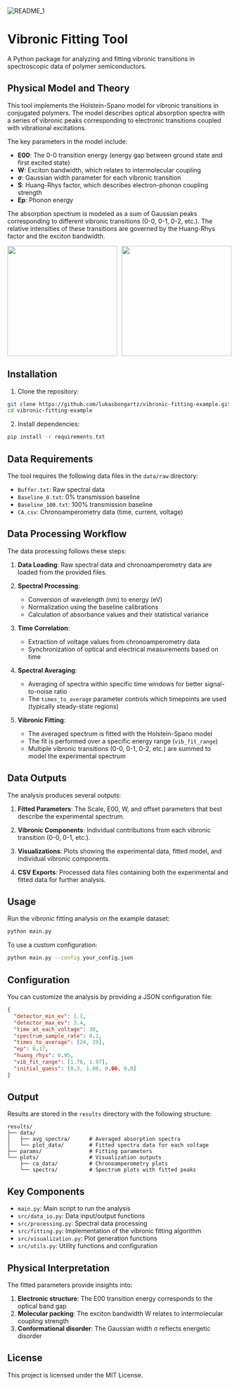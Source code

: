 ![README_1](https://github.com/user-attachments/assets/d2c1e814-6852-4c31-84bf-428afcb143d1)


# Vibronic Fitting Tool
A Python package for analyzing and fitting vibronic transitions in spectroscopic data of polymer semiconductors.

## Physical Model and Theory

This tool implements the Holstein-Spano model for vibronic transitions in conjugated polymers. The model describes optical absorption spectra with a series of vibronic peaks corresponding to electronic transitions coupled with vibrational excitations.

The key parameters in the model include:

- **E00**: The 0-0 transition energy (energy gap between ground state and first excited state)
- **W**: Exciton bandwidth, which relates to intermolecular coupling
- **σ**: Gaussian width parameter for each vibronic transition
- **S**: Huang-Rhys factor, which describes electron-phonon coupling strength
- **Ep**: Phonon energy

The absorption spectrum is modeled as a sum of Gaussian peaks corresponding to different vibronic transitions (0-0, 0-1, 0-2, etc.). The relative intensities of these transitions are governed by the Huang-Rhys factor and the exciton bandwidth.

<div style="display: flex; gap: 10px; align-items: flex-start;">
  <img src="https://github.com/user-attachments/assets/aa4be63a-1722-421f-9df0-7f6ac54a32a9" height="250" />
  <img src="https://github.com/user-attachments/assets/8f79479c-b526-446b-b088-429700fb2c9c" height="250" />
</div>


## Installation

1. Clone the repository:
```bash
git clone https://github.com/lukasbongartz/vibronic-fitting-example.git
cd vibronic-fitting-example
```

2. Install dependencies:
```bash
pip install -r requirements.txt
```

## Data Requirements

The tool requires the following data files in the `data/raw` directory:

- `Buffer.txt`: Raw spectral data
- `Baseline_0.txt`: 0% transmission baseline
- `Baseline_100.txt`: 100% transmission baseline
- `CA.csv`: Chronoamperometry data (time, current, voltage)


## Data Processing Workflow

The data processing follows these steps:

1. **Data Loading**: Raw spectral data and chronoamperometry data are loaded from the provided files.

2. **Spectral Processing**:
   - Conversion of wavelength (nm) to energy (eV)
   - Normalization using the baseline calibrations
   - Calculation of absorbance values and their statistical variance

3. **Time Correlation**:
   - Extraction of voltage values from chronoamperometry data
   - Synchronization of optical and electrical measurements based on time

4. **Spectral Averaging**:
   - Averaging of spectra within specific time windows for better signal-to-noise ratio
   - The `times_to_average` parameter controls which timepoints are used (typically steady-state regions)

5. **Vibronic Fitting**:
   - The averaged spectrum is fitted with the Holstein-Spano model
   - The fit is performed over a specific energy range (`vib_fit_range`)
   - Multiple vibronic transitions (0-0, 0-1, 0-2, etc.) are summed to model the experimental spectrum

## Data Outputs

The analysis produces several outputs:

1. **Fitted Parameters**: The Scale, E00, W, and offset parameters that best describe the experimental spectrum.

2. **Vibronic Components**: Individual contributions from each vibronic transition (0-0, 0-1, etc.).

3. **Visualizations**: Plots showing the experimental data, fitted model, and individual vibronic components.

4. **CSV Exports**: Processed data files containing both the experimental and fitted data for further analysis.

## Usage

Run the vibronic fitting analysis on the example dataset:

```bash
python main.py
```

To use a custom configuration:

```bash
python main.py --config your_config.json
```

## Configuration

You can customize the analysis by providing a JSON configuration file:

```json
{
  "detector_min_ev": 1.1,
  "detector_max_ev": 3.4,
  "time_at_each_voltage": 30,
  "spectrum_sample_rate": 0.1,
  "times_to_average": [24, 29],
  "ep": 0.17,
  "huang_rhys": 0.95,
  "vib_fit_range": [1.76, 1.97],
  "initial_guess": [0.3, 1.80, 0.06, 0.0]
}
```

## Output

Results are stored in the `results` directory with the following structure:

```
results/
├── data/
│   ├── avg_spectra/      # Averaged absorption spectra
│   └── plot_data/        # Fitted spectra data for each voltage
├── params/               # Fitting parameters
└── plots/                # Visualization outputs
    ├── ca_data/          # Chronoamperometry plots
    └── spectra/          # Spectrum plots with fitted peaks
```

## Key Components

- `main.py`: Main script to run the analysis
- `src/data_io.py`: Data input/output functions
- `src/processing.py`: Spectral data processing
- `src/fitting.py`: Implementation of the vibronic fitting algorithm
- `src/visualization.py`: Plot generation functions
- `src/utils.py`: Utility functions and configuration

## Physical Interpretation

The fitted parameters provide insights into:

1. **Electronic structure**: The E00 transition energy corresponds to the optical band gap
2. **Molecular packing**: The exciton bandwidth W relates to intermolecular coupling strength
3. **Conformational disorder**: The Gaussian width σ reflects energetic disorder

## License

This project is licensed under the MIT License.
